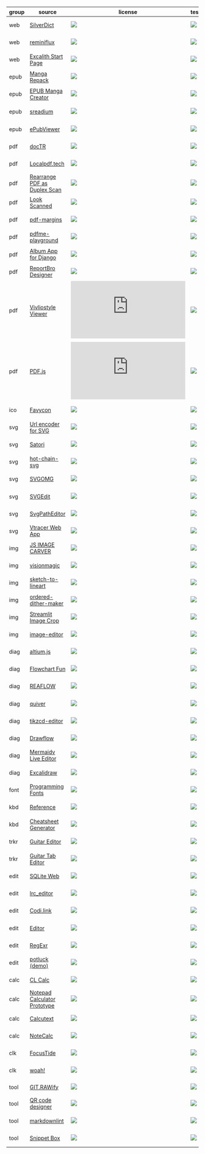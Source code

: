 | group | source | license | tested | readme | preview |
|---|---|---|---|---|---|
| web | [SilverDict](//github.com/Crissium/SilverDict) | ![](https://img.shields.io/github/license/Crissium/SilverDict?label=&style=flat-square) | [![](https://img.shields.io/github/last-commit/scillidan/SilverDict/main?label=&style=flat-square)](//github.com/scillidan/SilverDict) | [.md](_readme/SilverDict.md) | ![](_media/silverdict.png) |
| web | [reminiflux](//github.com/reminiflux/reminiflux) | ![](https://img.shields.io/github/license/reminiflux/reminiflux?label=&style=flat-square) | [![](https://img.shields.io/github/last-commit/scillidan/reminiflux/source?label=&style=flat-square)](//github.com/scillidan/reminiflux) | [.md](_readme/reminiflux.md) | ![](_media/reminiflux.png) |
| web | [Excalith Start Page](//github.com/excalith/excalith-start-page) | ![](https://img.shields.io/github/license/excalith/excalith-start-page?label=&style=flat-square) | [![](https://img.shields.io/github/last-commit/scillidan/excalith-start-page/main?label=&style=flat-square)](//github.com/scillidan/excalith-start-page) | [.md](_readme/excalith-start-page.md) | ![](_media/excalith-start-page.png) |
| epub | [Manga Repack](//github.com/Aeroblast/MangaRepack) | ![](https://img.shields.io/github/license/Aeroblast/MangaRepack?label=&style=flat-square) | [![](https://img.shields.io/github/last-commit/scillidan/MangaRepack/main?label=&style=flat-square)](//github.com/scillidan/MangaRepack) | [.md](_readme/mangarepack.md) | ![](_media/mangarepack.png) |
| epub | [EPUB Manga Creator](//github.com/wing-kai/epub-manga-creator) | ![](https://img.shields.io/github/license/wing-kai/epub-manga-creator?label=&style=flat-square) | [![](https://img.shields.io/github/last-commit/scillidan/epub-manga-creator/master?label=&style=flat-square)](//github.com/scillidan/epub-manga-creator) | [.md](_readme/epub-manga-creator.md) | ![](_media/epub-manga-creator.png) |
| epub | [sreadium](//github.com/suisuyy/sreadium) | ![](https://img.shields.io/github/license/suisuyy/sreadium?label=&style=flat-square) | [![](https://img.shields.io/github/last-commit/scillidan/sreadium/main?label=&style=flat-square)](//github.com/scillidan/sreadium) | [.md](_readme/sreadium.md) | ![](_media/sreadium.png) |
| epub | [ePubViewer](//github.com/pgaskin/ePubViewer) | ![](https://img.shields.io/github/license/pgaskin/ePubViewer?label=&style=flat-square) | [![](https://img.shields.io/github/last-commit/scillidan/ePubViewer/gh-pages?label=&style=flat-square)](//github.com/scillidan/ePubViewer) | [.md](_readme/epubviewer.md) | ![](_media/epubviewer.png) |
| pdf | [docTR](//github.com/mindee/doctr) | ![](https://img.shields.io/github/license/mindee/doctr?label=&style=flat-square) | [![](https://img.shields.io/github/last-commit/scillidan/doctr/main?label=&style=flat-square)](//github.com/scillidan/doctr) | [.md](_readme/doctr.md) | ![](_media/doctr.png) |
| pdf | [Localpdf.tech](//github.com/julianfbeck/localpdfmerger) | ![](https://img.shields.io/github/license/julianfbeck/localpdfmerger?label=&style=flat-square) | [![](https://img.shields.io/github/last-commit/scillidan/localpdfmerger/main?label=&style=flat-square)](//github.com/scillidan/localpdfmerger) | [.md](_readme/localpdfmerger.md) | ![](_media/localpdfmerger.png) |
| pdf | [Rearrange PDF as Duplex Scan](//github.com/clemensheithecker/pdf-duplex-scan) | ![](https://img.shields.io/github/license/clemensheithecker/pdf-duplex-scan?label=&style=flat-square) | [![](https://img.shields.io/github/last-commit/scillidan/pdf-duplex-scan/main?label=&style=flat-square)](//github.com/scillidan/pdf-duplex-scan) | [.md](_readme/pdf-duplex-scan.md) | ![](_media/pdf-duplex-scan.png) |
| pdf | [Look Scanned](//github.com/rwv/lookscanned.io) | ![](https://img.shields.io/github/license/rwv/lookscanned.io?label=&style=flat-square) | [![](https://img.shields.io/github/last-commit/scillidan/lookscanned.io/main?label=&style=flat-square)](//github.com/scillidan/lookscanned.io) | [.md](_readme/lookscanned-io.md) | ![](_media/lookscanned-io.png) |
| pdf | [pdf-margins](//github.com/ToyVo/pdf-margins) | ![](https://img.shields.io/github/license/ToyVo/pdf-margins?label=&style=flat-square) | [![](https://img.shields.io/github/last-commit/scillidan/pdf-margins/main?label=&style=flat-square)](//github.com/scillidan/pdf-margins) | [.md](_readme/pdf-margins.md) | ![](_media/pdf-margins.png) |
| pdf | [pdfme-playground](//github.com/pdfme/pdfme-playground) | ![](https://img.shields.io/github/license/pdfme/pdfme-playground?label=&style=flat-square) | [![](https://img.shields.io/github/last-commit/scillidan/pdfme-playground/main?label=&style=flat-square)](//github.com/scillidan/pdfme-playground) | [.md](_readme/pdfme-playground.md) | ![](_media/pdfme-playground.png) |
| pdf | [Album App for Django](//github.com/jobsta/albumapp-django) | ![](https://img.shields.io/github/license/jobsta/albumapp-django?label=&style=flat-square) | [![](https://img.shields.io/github/last-commit/scillidan/albumapp-django/master?label=&style=flat-square)](//github.com/scillidan/albumapp-django) | [.md](_readme/albumapp-django.md) | ![](_media/albumapp-django.png) |
| pdf | [ReportBro Designer](//github.com/jobsta/reportbro-designer) | ![](https://img.shields.io/github/license/jobsta/reportbro-designer?label=&style=flat-square) | [![](https://img.shields.io/github/last-commit/scillidan/reportbro-designer/master?label=&style=flat-square)](//github.com/scillidan/reportbro-designer) | [.md](_readme/reportbro-designer.md) | ![](_media/reportbro-designer.png) |
| pdf | [Vivliostyle Viewer](//github.com/vivliostyle/vivliostyle.js/tree/master/packages/viewer) | ![](https://img.shields.io/github/license/vivliostyle/vivliostyle.js?label=&style=flat-square) | [![](https://img.shields.io/github/last-commit/scillidan/vivliostyle.js/main?label=&style=flat-square)](//github.com/scillidan/vivliostyle.js) | [.md](_readme/vivliostyle-viewer.md) | ![](_media/vivliostyle-viewer.png) |
| pdf | [PDF.js](//github.com/mozilla/pdf.js) | ![](https://img.shields.io/github/license/mozilla/pdf.js?label=&style=flat-square) | [![](https://img.shields.io/github/last-commit/scillidan/pdf.js/main?label=&style=flat-square)](//github.com/scillidan/pdf.js) | [.md](_readme/pdfjs.md) | ![](_media/pdfjs.png) |
| ico | [Favycon](//github.com/ruisaraiva19/favycon) | ![](https://img.shields.io/github/license/ruisaraiva19/favycon?label=&style=flat-square) | [![](https://img.shields.io/github/last-commit/scillidan/favycon/main?label=&style=flat-square)](//github.com/scillidan/favycon) | [.md](_readme/favycon.md) | ![](_media/favycon.png) |
| svg | [Url encoder for SVG](//github.com/yoksel/url-encoder) | ![](https://img.shields.io/github/license/yoksel/url-encoder?label=&style=flat-square) | [![](https://img.shields.io/github/last-commit/scillidan/url-encoder/main?label=&style=flat-square)](//github.com/scillidan/url-encoder) | [.md](_readme/url-encoder.md) | ![](_media/url-encoder.png) |
| svg | [Satori](//github.com/vercel/satori) | ![](https://img.shields.io/github/license/vercel/satori?label=&style=flat-square) | [![](https://img.shields.io/github/last-commit/scillidan/satori/main?label=&style=flat-square)](//github.com/scillidan/satori) | [.md](_readme/satori.md) | ![](_media/satori.png) |
| svg | [hot-chain-svg](//github.com/w1nt3r-eth/hot-chain-svg) | ![](https://img.shields.io/github/license/w1nt3r-eth/hot-chain-svg?label=&style=flat-square) | [![](https://img.shields.io/github/last-commit/scillidan/hot-chain-svg/main?label=&style=flat-square)](//github.com/scillidan/hot-chain-svg) | [.md](_readme/hot-chain-svg.md) | ![](_media/hot-chain-svg.png) |
| svg | [SVGOMG](//github.com/jakearchibald/svgomg) | ![](https://img.shields.io/github/license/jakearchibald/svgomg?label=&style=flat-square) | [![](https://img.shields.io/github/last-commit/scillidan/svgomg/main?label=&style=flat-square)](//github.com/scillidan/svgomg) | [.md](_readme/svgomg.md) | ![](_media/svgomg.png) |
| svg | [SVGEdit](//github.com/SVG-Edit/svgedit) | ![](https://img.shields.io/github/license/SVG-Edit/svgedit?label=&style=flat-square) | [![](https://img.shields.io/github/last-commit/scillidan/svgedit/master?label=&style=flat-square)](//github.com/scillidan/svgedit) | [.md](_readme/svgedit.md) | ![](_media/svgedit.png) |
| svg | [SvgPathEditor](//github.com/Yqnn/svg-path-editor) | ![](https://img.shields.io/github/license/Yqnn/svg-path-editor?label=&style=flat-square) | [![](https://img.shields.io/github/last-commit/scillidan/svg-path-editor/master?label=&style=flat-square)](//github.com/scillidan/svg-path-editor) | [.md](_readme/svg-path-editor.md) | ![](_media/svg-path-editor.png) |
| svg | [Vtracer Web App](//github.com/visioncortex/vtracer) | ![](https://img.shields.io/github/license/visioncortex/vtracer?label=&style=flat-square) | [![](https://img.shields.io/github/last-commit/scillidan/vtracer/master?label=&style=flat-square)](//github.com/scillidan/vtracer) | [.md](_readme/vtracer-webapp.md) | ![](_media/vtracer-webapp.png) |
| img | [JS IMAGE CARVER](//github.com/trekhleb/js-image-carver) | ![](https://img.shields.io/github/license/trekhleb/js-image-carver?label=&style=flat-square) | [![](https://img.shields.io/github/last-commit/scillidan/js-image-carver/main?label=&style=flat-square)](//github.com/scillidan/js-image-carver) | [.md](_readme/js-image-carver.md) | ![](_media/js-image-carver.png) |
| img | [visionmagic](//github.com/visioncortex/visionmagic) | ![](https://img.shields.io/github/license/visioncortex/visionmagic?label=&style=flat-square) | [![](https://img.shields.io/github/last-commit/scillidan/visionmagic/master?label=&style=flat-square)](//github.com/scillidan/visionmagic) | [.md](_readme/visionmagic.md) | ![](_media/visionmagic.png) |
| img | [sketch-to-lineart](//github.com/seleb/sketch-to-lineart) | ![](https://img.shields.io/github/license/seleb/sketch-to-lineart?label=&style=flat-square) | [![](https://img.shields.io/github/last-commit/scillidan/sketch-to-lineart/main?label=&style=flat-square)](//github.com/scillidan/sketch-to-lineart) | [.md](_readme/sketch-to-lineart.md) | ![](_media/sketch-to-lineart.png) |
| img | [ordered-dither-maker](//github.com/seleb/ordered-dither-maker) | ![](https://img.shields.io/github/license/seleb/ordered-dither-maker?label=&style=flat-square) | [![](https://img.shields.io/github/last-commit/scillidan/ordered-dither-maker/main?label=&style=flat-square)](//github.com/scillidan/ordered-dither-maker) | [.md](_readme/ordered-dither-maker.md) | ![](_media/ordered-dither-maker.png) |
| img | [Streamlit Image Crop](//github.com/mitsuse/streamlit-image-crop) | ![](https://img.shields.io/github/license/mitsuse/streamlit-image-crop?label=&style=flat-square) | [![](https://img.shields.io/github/last-commit/scillidan/streamlit-image-crop/main?label=&style=flat-square)](//github.com/scillidan/streamlit-image-crop) | [.md](_readme/streamlit-image-crop.md) | ![](_media/streamlit-image-crop.png) |
| img | [image-editor](//github.com/andrepv/image-editor) | ![](https://img.shields.io/github/license/andrepv/image-editor?label=&style=flat-square) | [![](https://img.shields.io/github/last-commit/scillidan/image-editor/master?label=&style=flat-square)](//github.com/scillidan/image-editor) | [.md](_readme/image-editor.md) | ![](_media/image-editor.png) |
| diag | [altium.js](//github.com/gsuberland/altium_js) | ![](https://img.shields.io/github/license/gsuberland/altium_js?label=&style=flat-square) | [![](https://img.shields.io/github/last-commit/scillidan/altium_js/main?label=&style=flat-square)](//github.com/scillidan/altium_js) | [.md](_readme/altium_js.md) | ![](_media/altium_js.png) |
| diag | [Flowchart Fun](//github.com/tone-row/flowchart-fun) | ![](https://img.shields.io/github/license/tone-row/flowchart-fun?label=&style=flat-square) | [![](https://img.shields.io/github/last-commit/scillidan/flowchart-fun/main?label=&style=flat-square)](//github.com/scillidan/flowchart-fun) | [.md](_readme/flowchart-fun.md) | ![](_media/flowchart-fun.png) |
| diag | [REAFLOW](//github.com/reaviz/reaflow) | ![](https://img.shields.io/github/license/reaviz/reaflow?label=&style=flat-square) | [![](https://img.shields.io/github/last-commit/scillidan/reaflow/master?label=&style=flat-square)](//github.com/scillidan/reaflow) | [.md](_readme/reaflow.md) | ![](_media/reaflow.png) |
| diag | [quiver](//github.com/varkor/quiver) | ![](https://img.shields.io/github/license/varkor/quiver?label=&style=flat-square) | [![](https://img.shields.io/github/last-commit/scillidan/quiver/master?label=&style=flat-square)](//github.com/scillidan/quiver) | [.md](_readme/quiver.md) | ![](_media/quiver.png) |
| diag | [tikzcd-editor](//github.com/yishn/tikzcd-editor) | ![](https://img.shields.io/github/license/yishn/tikzcd-editor?label=&style=flat-square) | [![](https://img.shields.io/github/last-commit/scillidan/tikzcd-editor/master?label=&style=flat-square)](//github.com/scillidan/tikzcd-editor) | [.md](_readme/tikzcd-editor.md) | ![](_media/tikzcd-editor.png) |
| diag | [Drawflow](//github.com/jerosoler/Drawflow) | ![](https://img.shields.io/github/license/jerosoler/Drawflow?label=&style=flat-square) | [![](https://img.shields.io/github/last-commit/scillidan/Drawflow/master?label=&style=flat-square)](//github.com/scillidan/Drawflow) | [.md](_readme/drawflow.md) | ![](_media/drawflow.png) |
| diag | [Mermaidv Live Editor](//github.com/mermaid-js/mermaid-live-editor) | ![](https://img.shields.io/github/license/mermaid-js/mermaid-live-editor?label=&style=flat-square) | [![](https://img.shields.io/github/last-commit/scillidan/mermaid-live-editor/master?label=&style=flat-square)](//github.com/scillidan/mermaid-live-editor) | [.md](_readme/mermaid-live-editor.md) | ![](_media/mermaid-live-editor.png) |
| diag | [Excalidraw](//github.com/excalidraw/excalidraw) | ![](https://img.shields.io/github/license/excalidraw/excalidraw?label=&style=flat-square) | [![](https://img.shields.io/github/last-commit/scillidan/excalidraw/master?label=&style=flat-square)](//github.com/scillidan/excalidraw) | [.md](_readme/excalidraw.md) | ![](_media/excalidraw.png) |
| font | [Programming Fonts](//github.com/braver/programmingfonts) | ![](https://img.shields.io/github/license/braver/programmingfonts?label=&style=flat-square) | [![](https://img.shields.io/github/last-commit/scillidan/programmingfonts/gh-pages?label=&style=flat-square)](//github.com/scillidan/programmingfonts) | [.md](_readme/programmingfonts.md) | ![](_media/programmingfonts.png) |
| kbd | [Reference](//github.com/Fechin/reference) | ![](https://img.shields.io/github/license/Fechin/reference?label=&style=flat-square) | [![](https://img.shields.io/github/last-commit/scillidan/reference/main?label=&style=flat-square)](//github.com/scillidan/reference) | [.md](_readme/reference.md) | ![](_media/reference.png) |
| kbd | [Cheatsheet Generator](//github.com/nathanlesage/cheatsheet-generator) | ![](https://img.shields.io/github/license/nathanlesage/cheatsheet-generator?label=&style=flat-square) | [![](https://img.shields.io/github/last-commit/scillidan/cheatsheet-generator/master?label=&style=flat-square)](//github.com/scillidan/cheatsheet-generator) | [.md](_readme/cheatsheet-generator.md) | ![](_media/cheatsheet-generator.png) |
| trkr | [Guitar Editor](//github.com/haixiangyan/guitar-tabs-editor) | ![](https://img.shields.io/github/license/haixiangyan/guitar-tabs-editor?label=&style=flat-square) | [![](https://img.shields.io/github/last-commit/scillidan/guitar-tabs-editor/master?label=&style=flat-square)](//github.com/scillidan/guitar-tabs-editor) | [.md](_readme/guitar-tabs-editor.md) | ![](_media/guitar-tabs-editor.png) |
| trkr | [Guitar Tab Editor](//github.com/calesce/tab-editor) | ![](https://img.shields.io/github/license/calesce/tab-editor?label=&style=flat-square) | [![](https://img.shields.io/github/last-commit/scillidan/tab-editor/master?label=&style=flat-square)](//github.com/scillidan/tab-editor) | [.md](_readme/tab-editor.md) | ![](_media/tab-editor.png) |
| edit | [SQLite Web](//github.com/coleifer/sqlite-web) | ![](https://img.shields.io/github/license/coleifer/sqlite-web?label=&style=flat-square) | [![](https://img.shields.io/github/last-commit/scillidan/sqlite-web/main?label=&style=flat-square)](//github.com/scillidan/sqlite-web) | [.md](_readme/sqlite-web.md) | ![](_media/sqlite-web.png) |
| edit | [lrc_editor](//github.com/yiyizym/lrc_editor) | ![](https://img.shields.io/github/license/yiyizym/lrc_editor?label=&style=flat-square) | [![](https://img.shields.io/github/last-commit/scillidan/lrc_editor/master?label=&style=flat-square)](//github.com/scillidan/lrc_editor) | [.md](_readme/lrc_editor.md) | ![](_media/lrc_editor.png) |
| edit | [Codi.link](//github.com/midudev/codi.link) | ![](https://img.shields.io/github/license/midudev/codi.link?label=&style=flat-square) | [![](https://img.shields.io/github/last-commit/scillidan/codi.link/main?label=&style=flat-square)](//github.com/scillidan/codi.link) | [.md](_readme/codi-link.md) | ![](_media/codi-link.png) |
| edit | [Editor](//github.com/markhillard/Editor) | ![](https://img.shields.io/github/license/markhillard/Editor?label=&style=flat-square) | [![](https://img.shields.io/github/last-commit/scillidan/Editor/gh-pages?label=&style=flat-square)](//github.com/scillidan/Editor) | [.md](_readme/editor.md) | ![](_media/editor.png) |
| edit | [RegExr](//github.com/gskinner/regexr) | ![](https://img.shields.io/github/license/gskinner/regexr?label=&style=flat-square) | [![](https://img.shields.io/github/last-commit/scillidan/regexr/master?label=&style=flat-square)](//github.com/scillidan/regexr) | [.md](_readme/regexr.md) | ![](_media/regexr.png) |
| edit | [potluck (demo)](//github.com/inkandswitch/potluck) | ![](https://img.shields.io/github/license//inkandswitch/potluck?label=&style=flat-square) | [![](https://img.shields.io/github/last-commit/scillidan/potluck/main?label=&style=flat-square)](//github.com/scillidan/potluck) | [.md](_readme/potluck.md) | ![](_media/potluck.png) |
| calc | [CL Calc](//github.com/ovk/clcalc) | ![](https://img.shields.io/github/license/ovk/clcalc?label=&style=flat-square) | [![](https://img.shields.io/github/last-commit/scillidan/clcalc/master?label=&style=flat-square)](//github.com/scillidan/clcalc) | [.md](_readme/clcalc.md) | ![](_media/clcalc.png) |
| calc | [Notepad Calculator Prototype](//github.com/SteveRidout/notepad-calculator) | ![](https://img.shields.io/github/license/SteveRidout/notepad-calculator?label=&style=flat-square) | [![](https://img.shields.io/github/last-commit/scillidan/notepad-calculator/master?label=&style=flat-square)](//github.com/scillidan/notepad-calculator) | [.md](_readme/notepad-calculator.md) | ![](_media/notepad-calculator.png) |
| calc | [Calcutext](//github.com/jaredreich/calcutext) | ![](https://img.shields.io/github/license/jaredreich/calcutext?label=&style=flat-square) | [![](https://img.shields.io/github/last-commit/scillidan/calcutext/master?label=&style=flat-square)](//github.com/scillidan/calcutext) | [.md](_readme/calcutext.md) | ![](_media/calcutext.png) |
| calc | [NoteCalc](//github.com/bbodi/notecalc3) | ![](https://img.shields.io/github/license/bbodi/notecalc3?label=&style=flat-square) | [![](https://img.shields.io/github/last-commit/scillidan/notecalc3/develop?label=&style=flat-square)](//github.com/scillidan/notecalc3) | [.md](_readme/notecalc3.md) | ![](_media/notecalc3.png) |
| clk | [FocusTide](//github.com/Hanziness/FocusTide) | ![](https://img.shields.io/github/license/Hanziness/FocusTide?label=&style=flat-square) | [![](https://img.shields.io/github/last-commit/scillidan/FocusTide/develop?label=&style=flat-square)](//github.com/scillidan/FocusTide) | [.md](_readme/focustide.md) | ![](_media/focustide.png) |
| clk | [woah!](//github.com/pabueco/woah) | ![](https://img.shields.io/github/license/pabueco/woah?label=&style=flat-square) | [![](https://img.shields.io/github/last-commit/scillidan/woah/main?label=&style=flat-square)](//github.com/scillidan/woah) | [.md](_readme/woah.md) | ![](_media/woah.png) |
| tool | [GIT.RAWify](//github.com/emmanpbarrameda/GIT.RAWify) | ![](https://img.shields.io/github/license/emmanpbarrameda/GIT.RAWify?label=&style=flat-square) | [![](https://img.shields.io/github/last-commit/scillidan/GIT.RAWify/main?label=&style=flat-square)](//github.com/scillidan/GIT.RAWify) | [.md](_readme/git-rawify.md) | ![](_media/git-rawify.png) |
| tool | [QR code designer](//github.com/kochrt/qr-designer) | ![](https://img.shields.io/github/license/kochrt/qr-designer?label=&style=flat-square) | [![](https://img.shields.io/github/last-commit/scillidan/qr-designer/main?label=&style=flat-square)](//github.com/scillidan/qr-designer) | [.md](_readme/qr-designer.md) | ![](_media/qr-designer.png) |
| tool | [markdownlint](//github.com/DavidAnson/markdownlint) | ![](https://img.shields.io/github/license/DavidAnson/markdownlint?label=&style=flat-square) | [![](https://img.shields.io/github/last-commit/scillidan/markdownlint/main?label=&style=flat-square)](//github.com/scillidan/markdownlint) | [.md](_readme/markdownlint.md) | ![](_media/markdownlint.png) |
| tool | [Snippet Box](//github.com/pawelmalak/snippet-box) | ![](https://img.shields.io/github/license/pawelmalak/snippet-box?label=&style=flat-square) | [![](https://img.shields.io/github/last-commit/scillidan/snippet-box/master?label=&style=flat-square)](//github.com/scillidan/snippet-box) | [.md](_readme/snippet-box.md) | ![](_media/snippet-box.png) |